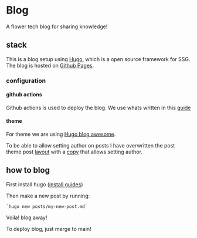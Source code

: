 # Blog

A flower tech blog for sharing knowledge!

## stack

This is a blog setup using [Hugo](https://gohugo.io/), which is a open source framework for SSG. The blog is hosted on [Github Pages](https://pages.github.com/).

### configuration

#### github actions

Github actions is used to deploy the blog. We use whats written in this [guide](https://gohugo.io/hosting-and-deployment/hosting-on-github/)

#### theme

For theme we are using [Hugo blog awesome](https://themes.gohugo.io/themes/hugo-blog-awesome/).

To be able to allow setting author on posts I have overwritten the post theme post [layout](themes/hugo-blog-awesome/layouts/_default/single.html) with a [copy](layouts/_default/single.html) that allows setting author.

## how to blog

First install hugo ([install guides](https://gohugo.io/installation/))

Then make a new post by running:

    `hugo new posts/my-new-post.md`

Voila! blog away!

To deploy blog, just merge to main!
